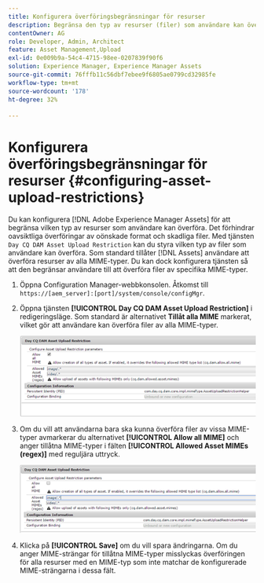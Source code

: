 ```yaml
---
title: Konfigurera överföringsbegränsningar för resurser
description: Begränsa den typ av resurser (filer) som användare kan överföra
contentOwner: AG
role: Developer, Admin, Architect
feature: Asset Management,Upload
exl-id: 0e009b9a-54c4-4715-98ee-0207839f90f6
solution: Experience Manager, Experience Manager Assets
source-git-commit: 76fffb11c56dbf7ebee9f6805ae0799cd32985fe
workflow-type: tm+mt
source-wordcount: '178'
ht-degree: 32%

---
```


# Konfigurera överföringsbegränsningar för resurser {#configuring-asset-upload-restrictions}

Du kan konfigurera [!DNL Adobe Experience Manager Assets] för att begränsa vilken typ av resurser som användare kan överföra. Det förhindrar oavsiktliga överföringar av oönskade format och skadliga filer. Med tjänsten `Day CQ DAM Asset Upload Restriction` kan du styra vilken typ av filer som användare kan överföra. Som standard tillåter [!DNL Assets] användare att överföra resurser av alla MIME-typer. Du kan dock konfigurera tjänsten så att den begränsar användare till att överföra filer av specifika MIME-typer.

1. Öppna Configuration Manager-webbkonsolen. Åtkomst till `https://[aem_server]:[port]/system/console/configMgr`.
1. Öppna tjänsten **[!UICONTROL Day CQ DAM Asset Upload Restriction]** i redigeringsläge. Som standard är alternativet **Tillåt alla MIME** markerat, vilket gör att användare kan överföra filer av alla MIME-typer.

   ![chlimage_1-378](assets/chlimage_1-378.png)

1. Om du vill att användarna bara ska kunna överföra filer av vissa MIME-typer avmarkerar du alternativet **[!UICONTROL Allow all MIME]** och anger tillåtna MIME-typer i fälten **[!UICONTROL Allowed Asset MIMEs (regex)]** med reguljära uttryck.

   ![chlimage_1-379](assets/chlimage_1-379.png)

1. Klicka på **[!UICONTROL Save]** om du vill spara ändringarna. Om du anger MIME-strängar för tillåtna MIME-typer misslyckas överföringen för alla resurser med en MIME-typ som inte matchar de konfigurerade MIME-strängarna i dessa fält.
